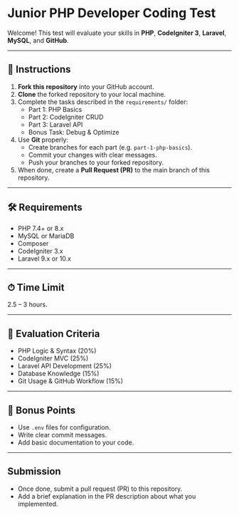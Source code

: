# Junior PHP Developer Coding Test

Welcome! This test will evaluate your skills in **PHP**, **CodeIgniter 3**, **Laravel**, **MySQL**, and **GitHub**.

---

## 📌 Instructions
1. **Fork this repository** into your GitHub account.
2. **Clone** the forked repository to your local machine.
3. Complete the tasks described in the `requirements/` folder:
   - Part 1: PHP Basics
   - Part 2: CodeIgniter CRUD
   - Part 3: Laravel API
   - Bonus Task: Debug & Optimize
4. Use **Git** properly:
   - Create branches for each part (e.g. `part-1-php-basics`).
   - Commit your changes with clear messages.
   - Push your branches to your forked repository.
5. When done, create a **Pull Request (PR)** to the main branch of this repository.

---

## 🛠 Requirements
- PHP 7.4+ or 8.x
- MySQL or MariaDB
- Composer
- CodeIgniter 3.x
- Laravel 9.x or 10.x

---

## ⏱ Time Limit
2.5 – 3 hours.

---

## 🎯 Evaluation Criteria
- PHP Logic & Syntax (20%)
- CodeIgniter MVC (25%)
- Laravel API Development (25%)
- Database Knowledge (15%)
- Git Usage & GitHub Workflow (15%)

---

## 🚀 Bonus Points
- Use `.env` files for configuration.
- Write clear commit messages.
- Add basic documentation to your code.

---

## Submission
- Once done, submit a pull request (PR) to this repository.
- Add a brief explanation in the PR description about what you implemented.
